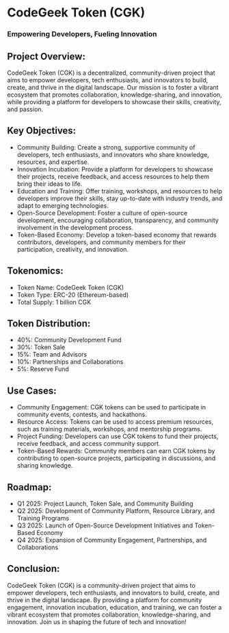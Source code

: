 # CodeGeek Token (CGK)

### Empowering Developers, Fueling Innovation

## Project Overview:

CodeGeek Token (CGK) is a decentralized, community-driven project that aims to empower developers, tech enthusiasts, and innovators to build, create, and thrive in the digital landscape. Our mission is to foster a vibrant ecosystem that promotes collaboration, knowledge-sharing, and innovation, while providing a platform for developers to showcase their skills, creativity, and passion.

## Key Objectives:

* Community Building: Create a strong, supportive community of developers, tech enthusiasts, and innovators who share knowledge, resources, and expertise.
* Innovation Incubation: Provide a platform for developers to showcase their projects, receive feedback, and access resources to help them bring their ideas to life.
* Education and Training: Offer training, workshops, and resources to help developers improve their skills, stay up-to-date with industry trends, and adapt to emerging technologies.
* Open-Source Development: Foster a culture of open-source development, encouraging collaboration, transparency, and community involvement in the development process.
* Token-Based Economy: Develop a token-based economy that rewards contributors, developers, and community members for their participation, creativity, and innovation.

## Tokenomics:

* Token Name: CodeGeek Token (CGK)
* Token Type: ERC-20 (Ethereum-based)
* Total Supply: 1 billion CGK

## Token Distribution:
* 40%: Community Development Fund
* 30%: Token Sale
* 15%: Team and Advisors
* 10%: Partnerships and Collaborations
* 5%: Reserve Fund

## Use Cases:

* Community Engagement: CGK tokens can be used to participate in community events, contests, and hackathons.
* Resource Access: Tokens can be used to access premium resources, such as training materials, workshops, and mentorship programs.
* Project Funding: Developers can use CGK tokens to fund their projects, receive feedback, and access community support.
* Token-Based Rewards: Community members can earn CGK tokens by contributing to open-source projects, participating in discussions, and sharing knowledge.

## Roadmap:

* Q1 2025: Project Launch, Token Sale, and Community Building
* Q2 2025: Development of Community Platform, Resource Library, and Training Programs
* Q3 2025: Launch of Open-Source Development Initiatives and Token-Based Economy
* Q4 2025: Expansion of Community Engagement, Partnerships, and Collaborations

## Conclusion:

CodeGeek Token (CGK) is a community-driven project that aims to empower developers, tech enthusiasts, and innovators to build, create, and thrive in the digital landscape. By providing a platform for community engagement, innovation incubation, education, and training, we can foster a vibrant ecosystem that promotes collaboration, knowledge-sharing, and innovation. Join us in shaping the future of tech and innovation!
